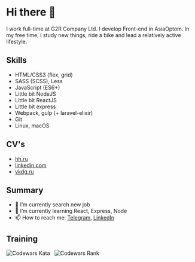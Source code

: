 # Hi there 👋

I work full-time at G2R Company Ltd. I develop Front-end in AsiaOptom. In my free time, I study new things, ride a bike and lead a relatively active lifestyle.

## Skills
* HTML/CSS3 (flex, grid)
* SASS (SCSS), Less
* JavaScript (ES6+)
* Little bit NodeJS
* Little bit ReactJS
* Little bit express
* Webpack, gulp (+ laravel-elixir)
* Git
* Linux, macOS

## CV's
* [hh.ru](https://magnitogorsk.hh.ru/resume/f93c6613ff09ab5c360039ed1f53616f747657)
* [linkedin.com](https://linkedin.com/in/vkgrd)
* [vkdg.ru](https://vkdg.ru)

## Summary

* 🔭 I’m currently search new job
* 🌱 I’m currently learning React, Express, Node
* 📫 How to reach me: [Telegram](https://t.me/exportDefault), [LinkedIn](https://linkedin.com/in/vkgrd)

## Training

![Codewars Kata](https://img.shields.io/endpoint?style=for-the-badge&url=https%3A%2F%2Fapi.vkdg.ru%2Fapi%2Fcodewars%2Fcompleted&cacheSeconds=3600)&nbsp;&nbsp;
![Codewars Rank](https://img.shields.io/endpoint?style=for-the-badge&url=https%3A%2F%2Fapi.vkdg.ru%2Fapi%2Fcodewars%2Frank&cacheSeconds=3600)




<!--
**vkdg/vkdg** is a ✨ _special_ ✨ repository because its `README.md` (this file) appears on your GitHub profile.

Here are some ideas to get you started:

- 🔭 I’m currently working on ...
- 🌱 I’m currently learning ...
- 👯 I’m looking to collaborate on ...
- 🤔 I’m looking for help with ...
- 💬 Ask me about ...
- 📫 How to reach me: ...
- 😄 Pronouns: ...
- ⚡ Fun fact: ...
-->
